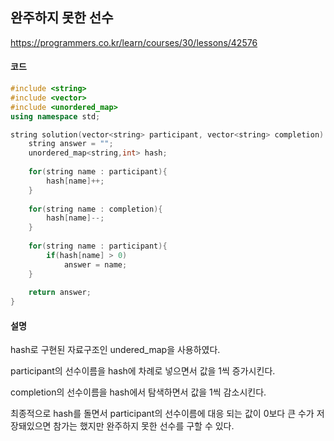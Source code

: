 ## 완주하지 못한 선수

https://programmers.co.kr/learn/courses/30/lessons/42576

#### **코드**

```c++
#include <string>
#include <vector>
#include <unordered_map>
using namespace std;

string solution(vector<string> participant, vector<string> completion) {
    string answer = "";
    unordered_map<string,int> hash;
    
    for(string name : participant){
        hash[name]++;
    }
    
    for(string name : completion){
        hash[name]--;
    }
    
    for(string name : participant){
        if(hash[name] > 0)
            answer = name;
    }
    
    return answer;
}
```

#### 설명

hash로 구현된 자료구조인 undered_map을 사용하였다.

participant의 선수이름을 hash에 차례로 넣으면서 값을 1씩 증가시킨다.

completion의 선수이름을 hash에서 탐색하면서 값을 1씩 감소시킨다.

최종적으로 hash를 돌면서 participant의 선수이름에 대응 되는 값이 0보다 큰 수가 저장돼있으면 참가는 했지만 완주하지 못한 선수를 구할 수 있다.

